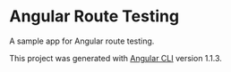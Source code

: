 # Angular Route Testing

A sample app for Angular route testing.

This project was generated with [Angular CLI](https://github.com/angular/angular-cli) version 1.1.3.

